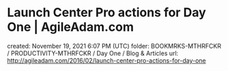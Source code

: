 # Launch Center Pro actions for Day One | AgileAdam.com

created: November 19, 2021 6:07 PM (UTC)
folder: BOOKMRKS-MTHRFCKR / PRODUCTIVITY-MTHRFCKR / Day One / Blog & Articles
url: http://agileadam.com/2016/02/launch-center-pro-actions-for-day-one